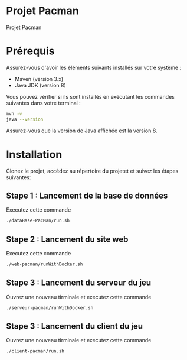 # Projet Pacman
Projet Pacman
# Prérequis
Assurez-vous d'avoir les éléments suivants installés sur votre système :
- Maven (version 3.x)
- Java JDK (version 8)

Vous pouvez vérifier si ils sont installés en exécutant les commandes suivantes dans votre terminal :
```bash
mvn -v
java --version
```
Assurez-vous que la version de Java affichée est la version 8.


# Installation
Clonez le projet, accédez au répertoire du projetet et suivez les étapes suivantes: 
## Stape 1 : Lancement de la base de données 
Executez cette commande 
```bash
./dataBase-PacMan/run.sh
```
## Stape 2 : Lancement du site web 
Executez cette commande 
```bash
./web-pacman/runWithDocker.sh
```
## Stape 3 : Lancement du serveur du jeu 
Ouvrez une nouveau tirminale et executez cette commande 
```bash
./serveur-pacman/runWithDocker.sh
```

## Stape 3 : Lancement du client du jeu 
Ouvrez une nouveau tirminale et executez cette commande 
```bash
./client-pacman/run.sh
```
